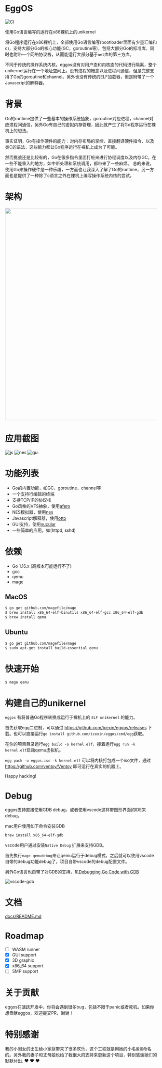 # EggOS

![CI](https://github.com/icexin/eggos/workflows/CI/badge.svg)

使用Go语言编写的运行在x86裸机上的unikernel

将Go程序运行在x86裸机上，全部使用Go语言编写(bootloader里面有少量汇编和c)，支持大部分Go的核心功能(GC，goroutine等)，包括大部分Go的标准库，同时也附带一个网络协议栈，从而能运行大部分基于`net`库的第三方库。

不同于传统的操作系统内核，eggos没有对用户态和内核态的代码进行隔离，整个unikernel运行在一个地址空间上。没有进程的概念以及进程间通信，但是完整支持了Go的goroutine和channel。另外也没有传统的ELF加载器，但是附带了一个Javascript的解释器。


# 背景

Go的runtime提供了一些基本的操作系统抽象，goroutine对应进程，channel对应进程间通信，另外Go有自己的虚拟内存管理，因此就产生了将Go程序运行在裸机上的想法。

事实证明，Go有操作硬件的能力：对内存布局的掌控、直接翻译硬件指令、以及类C的语法，这些能力都让Go程序运行在裸机上成为了可能。

然而挑战还是比较有的，Go在很多指令里面打桩来进行协程调度以及内存GC，在一些不能重入的地方，如中断处理和系统调用，都带来了一些麻烦。 总的来说，使用Go来操作硬件是一种乐趣，一方面也让我深入了解了Go的runtime，另一方面也是提供了一种除了c语言之外在裸机上编写操作系统内核的尝试。


# 架构

<img src="https://i.imgur.com/gnq4m9h.png" width="700" />

# 应用截图

![js](https://i.imgur.com/Canhd8D.gif)
![nes](https://i.imgur.com/WugXcTk.gif)
![gui](https://i.imgur.com/jILuMMk.png)



# 功能列表

- Go的内置功能，如GC，goroutine，channel等
- 一个支持行编辑的终端
- 支持TCP/IP的协议栈
- Go风格的VFS抽象，使用[afero](https://github.com/spf13/afero)
- NES模拟器，使用[nes](https://github.com/fogleman/nes)
- Javascript解释器，使用[otto](https://github.com/robertkrimen/otto)
- GUI支持，使用[nucular](https://github.com/aarzilli/nucular)
- 一些简单的应用，如(httpd, sshd)


# 依赖

- Go 1.16.x (高版本可能运行不了)
- gcc
- qemu
- mage

## MacOS

``` bash
$ go get github.com/magefile/mage
$ brew install x86_64-elf-binutils x86_64-elf-gcc x86_64-elf-gdb
$ brew install qemu
```

## Ubuntu

``` bash
$ go get github.com/magefile/mage
$ sudo apt-get install build-essential qemu
```

# 快速开始

``` bash
$ mage qemu
```

# 构建自己的unikernel

`eggos` 有将普通Go程序转换成运行于裸机上的 `ELF unikernel` 的能力。

首先获取egg二进制，可以通过 https://github.com/icexin/eggos/releases 下载。也可以直接运行`go install github.com/icexin/eggos/cmd/egg`获取。

在你的项目目录运行`egg build -o kernel.elf`，接着运行`egg run -k kernel.elf`启动qemu虚拟机。


`egg pack -o eggos.iso -k kernel.elf` 可以将内核打包成一个iso文件，通过 https://github.com/ventoy/Ventoy 即可运行在真实的机器上。

Happy hacking!

# Debug

eggos支持直接使用GDB debug，或者使用vscode这样带图形界面的IDE来debug。

mac用户使用如下命令安装GDB

``` bash
brew install x86_64-elf-gdb
```

vscode用户通过安装`Native Debug` 扩展来支持GDB。

首先执行`mage qemudebug`来让qemu运行于debug模式，之后就可以使用vscode自带的debug功能debug了。项目自带vscode的debug配置文件。

另外Go语言也自带了对GDB的支持，见[Debugging Go Code with GDB](https://golang.org/doc/gdb)

![vscode-gdb](https://i.imgur.com/KIg6l5A.png)


# 文档

[docs/README.md](docs/README.md)

# Roadmap

- [ ] WASM runner
- [x] GUI support
- [x] 3D graphic
- [x] x86_64 support
- [ ] SMP support

# 关于贡献

eggos在活跃开发中，你将会遇到很多bug，包括不限于panic或者死机。如果你想贡献eggos，欢迎提交PR，谢谢！


# 特别感谢

我的小闺女的出生给小家庭带来了很多欢乐，这个工程就是用她的小名`蛋蛋`命名的。另外我的妻子和丈母娘也给了我很大的支持来更新这个项目，特别感谢她们的默默付出. :heart: :heart: :heart:
